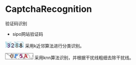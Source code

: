 # CaptchaRecognition

验证码识别

* sipo网站验证码

![](sipo/source/1d46bf55-852e-4d3d-a8f7-2a32f66f9bc3.png) 采用k近邻算法进行分类识别。

![](sipo2/result/0P5A.png) 采用knn算法识别，并根据干扰线粗细去除干扰线。